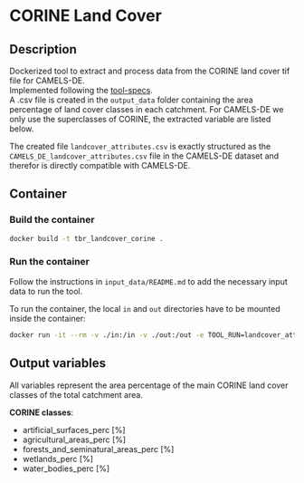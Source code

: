 # CORINE Land Cover

## Description

Dockerized tool to extract and process data from the CORINE land cover tif file for CAMELS-DE.  
Implemented following the [tool-specs](https://vforwater.github.io/tool-specs/).  
A .csv file is created in the `output_data` folder containing the area percentage of land cover classes in each catchment. For CAMELS-DE we only use the superclasses of CORINE, the extracted variable are listed below.  

The created file `landcover_attributes.csv` is exactly structured as the `CAMELS_DE_landcover_attributes.csv` file in the CAMELS-DE dataset and therefor is directly compatible with CAMELS-DE.

## Container

### Build the container

```bash
docker build -t tbr_landcover_corine .
```

### Run the container

Follow the instructions in `input_data/README.md` to add the necessary input data to run the tool. 

To run the container, the local `in` and `out` directories have to be mounted inside the container:

```bash
docker run -it --rm -v ./in:/in -v ./out:/out -e TOOL_RUN=landcover_attributes_corine tbr_landcover_corine
```

## Output variables

All variables represent the area percentage of the main CORINE land cover classes of the total catchment area.  

**CORINE classes**:
- artificial_surfaces_perc [%]
- agricultural_areas_perc [%]
- forests_and_seminatural_areas_perc [%]
- wetlands_perc [%]
- water_bodies_perc [%]